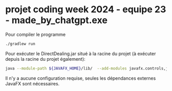 # projet coding week 2024 - equipe 23 - made_by_chatgpt.exe
Pour compiler le programme

```bash
./gradlew run
```

Pour exécuter le DirectDealing.jar situé à la racine du projet (à exécuter depuis la racine du projet également):
```bash
java --module-path ${JAVAFX_HOME}/lib/  --add-modules javafx.controls,javafx.fxml,javafx.graphics,javafx.web -jar DirectDealing.jar
```

Il n'y a aucune configuration requise, seules les dépendances externes JavaFX sont nécessaires.